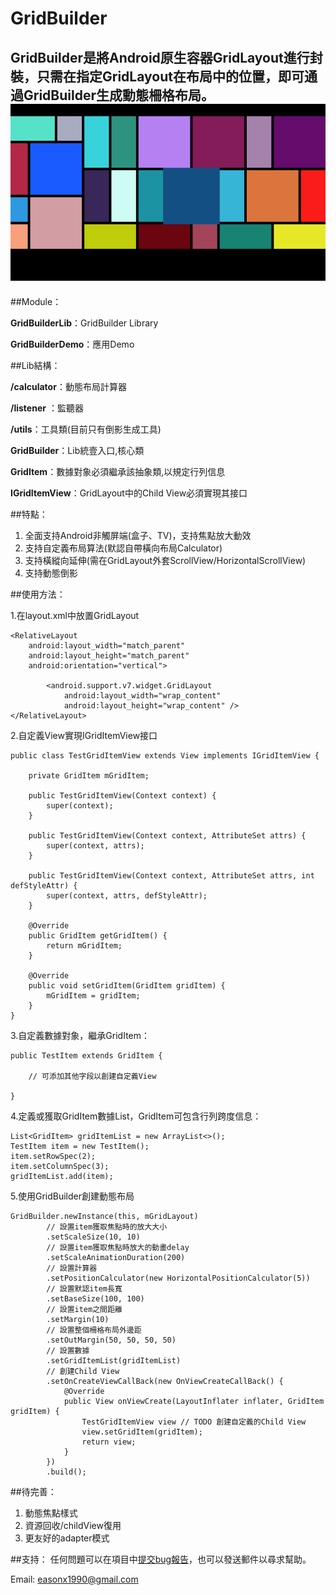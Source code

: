 # GridBuilder

GridBuilder是將Android原生容器GridLayout進行封裝，只需在指定GridLayout在布局中的位置，即可通過GridBuilder生成動態柵格布局。
![](screenshots/GridBuilder.png)
------

##Module：

 **GridBuilderLib**：GridBuilder Library

 **GridBuilderDemo**：應用Demo

##Lib結構：

  **/calculator**：動態布局計算器

  **/listener** ：監聽器

  **/utils**：工具類(目前只有倒影生成工具)

  **GridBuilder**：Lib統壹入口,核心類

  **GridItem**：數據對象必須繼承該抽象類,以規定行列信息

  **IGridItemView**：GridLayout中的Child View必須實現其接口

##特點：

 1. 全面支持Android非觸屏端(盒子、TV)，支持焦點放大動效
 2. 支持自定義布局算法(默認自帶橫向布局Calculator)
 3. 支持橫縱向延伸(需在GridLayout外套ScrollView/HorizontalScrollView)
 4. 支持動態倒影

##使用方法：

1.在layout.xml中放置GridLayout

    <RelativeLayout
        android:layout_width="match_parent"
        android:layout_height="match_parent"
        android:orientation="vertical">

            <android.support.v7.widget.GridLayout
                android:layout_width="wrap_content"
                android:layout_height="wrap_content" />
    </RelativeLayout>

2.自定義View實現IGridItemView接口

    public class TestGridItemView extends View implements IGridItemView {

        private GridItem mGridItem;

        public TestGridItemView(Context context) {
            super(context);
        }

        public TestGridItemView(Context context, AttributeSet attrs) {
            super(context, attrs);
        }

        public TestGridItemView(Context context, AttributeSet attrs, int defStyleAttr) {
            super(context, attrs, defStyleAttr);
        }

        @Override
        public GridItem getGridItem() {
            return mGridItem;
        }

        @Override
        public void setGridItem(GridItem gridItem) {
            mGridItem = gridItem;
        }
    }

3.自定義數據對象，繼承GridItem：

    public TestItem extends GridItem {

        // 可添加其他字段以創建自定義View

    }

4.定義或獲取GridItem數據List，GridItem可包含行列跨度信息：

    List<GridItem> gridItemList = new ArrayList<>();
    TestItem item = new TestItem();
    item.setRowSpec(2);
    item.setColumnSpec(3);
    gridItemList.add(item);


5.使用GridBuilder創建動態布局

    GridBuilder.newInstance(this, mGridLayout)
            // 設置item獲取焦點時的放大大小
            .setScaleSize(10, 10)
            // 設置item獲取焦點時放大的動畫delay
            .setScaleAnimationDuration(200)
            // 設置計算器
            .setPositionCalculator(new HorizontalPositionCalculator(5))
            // 設置默認item長寬
            .setBaseSize(100, 100)
            // 設置item之間距離
            .setMargin(10)
            // 設置整個柵格布局外邊距
            .setOutMargin(50, 50, 50, 50)
            // 設置數據
            .setGridItemList(gridItemList)
            // 創建Child View
            .setOnCreateViewCallBack(new OnViewCreateCallBack() {
                @Override
                public View onViewCreate(LayoutInflater inflater, GridItem gridItem) {
                    TestGridItemView view // TODO 創建自定義的Child View
                    view.setGridItem(gridItem);
                    return view;
                }
            })
            .build();


##待完善：

1. 動態焦點樣式
2. 資源回收/childView復用
3. 更友好的adapter模式

##支持：
任何問題可以在項目中[提交bug報告](https://github.com/Eason90/GridBuilder/issues)，也可以發送郵件以尋求幫助。

Email: easonx1990@gmail.com
